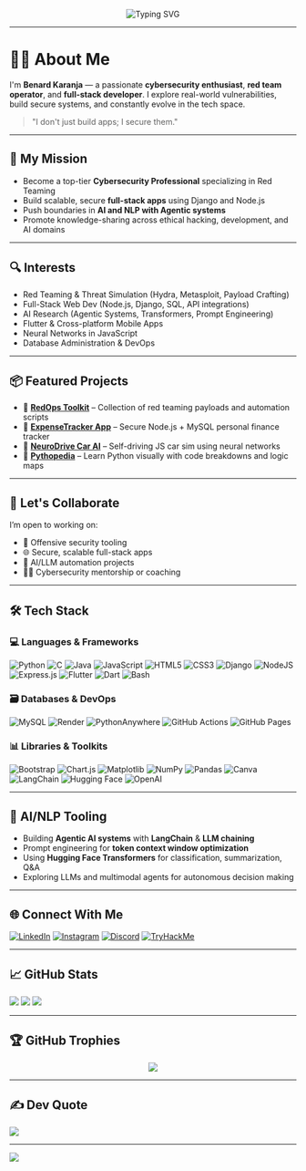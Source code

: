 <p align="center">
  <img src="https://readme-typing-svg.herokuapp.com?font=Fira+Code&size=22&pause=1000&color=F76D57&center=true&vCenter=true&width=850&height=50&lines=Hi+%F0%9F%91%8B%2C+I'm+Benard+Karanja!;Cybersecurity+%7C+Red+Teamer+%7C+Full-Stack+Developer;Exploring+Agentic+AI%2C+Transformers+%26+NLP;I+Code%2C+Break%2C+Secure+and+Innovate+Things!;Welcome+to+n-cognto+GitHub+world+%F0%9F%94%A5" alt="Typing SVG" />
</p>

---

# 👨‍💻 About Me

I'm **Benard Karanja** — a passionate **cybersecurity enthusiast**, **red team operator**, and **full-stack developer**. I explore real-world vulnerabilities, build secure systems, and constantly evolve in the tech space.

> "I don't just build apps; I secure them."

---

## 🎯 My Mission

- Become a top-tier **Cybersecurity Professional** specializing in Red Teaming  
- Build scalable, secure **full-stack apps** using Django and Node.js  
- Push boundaries in **AI and NLP with Agentic systems**  
- Promote knowledge-sharing across ethical hacking, development, and AI domains

---

## 🔍 Interests

- Red Teaming & Threat Simulation (Hydra, Metasploit, Payload Crafting)  
- Full-Stack Web Dev (Node.js, Django, SQL, API integrations)  
- AI Research (Agentic Systems, Transformers, Prompt Engineering)  
- Flutter & Cross-platform Mobile Apps  
- Neural Networks in JavaScript  
- Database Administration & DevOps

---

## 📦 Featured Projects

- 🔐 [**RedOps Toolkit**](https://github.com/n-cognto/redops-toolkit) – Collection of red teaming payloads and automation scripts  
- 💸 [**ExpenseTracker App**](https://github.com/n-cognto/expense-tracker-nodejs) – Secure Node.js + MySQL personal finance tracker  
- 🚗 [**NeuroDrive Car AI**](https://github.com/n-cognto/neurodrive-js) – Self-driving JS car sim using neural networks  
- 🧠 [**Pythopedia**](https://github.com/n-cognto/pythopedia) – Learn Python visually with code breakdowns and logic maps  

---

## 🤝 Let's Collaborate

I’m open to working on:
- 🔐 Offensive security tooling  
- 🌐 Secure, scalable full-stack apps  
- 🤖 AI/LLM automation projects  
- 🧑‍🏫 Cybersecurity mentorship or coaching  

---

## 🛠️ Tech Stack

### 💻 Languages & Frameworks

![Python](https://img.shields.io/badge/Python-3670A0?style=for-the-badge&logo=python&logoColor=ffdd54)
![C](https://img.shields.io/badge/C-00599C?style=for-the-badge&logo=c&logoColor=white)
![Java](https://img.shields.io/badge/Java-ED8B00?style=for-the-badge&logo=openjdk&logoColor=white)
![JavaScript](https://img.shields.io/badge/JavaScript-F7DF1E?style=for-the-badge&logo=javascript&logoColor=black)
![HTML5](https://img.shields.io/badge/HTML5-E34F26?style=for-the-badge&logo=html5&logoColor=white)
![CSS3](https://img.shields.io/badge/CSS3-1572B6?style=for-the-badge&logo=css3&logoColor=white)
![Django](https://img.shields.io/badge/Django-092E20?style=for-the-badge&logo=django&logoColor=white)
![NodeJS](https://img.shields.io/badge/Node.js-339933?style=for-the-badge&logo=node.js&logoColor=white)
![Express.js](https://img.shields.io/badge/Express.js-404d59?style=for-the-badge&logo=express&logoColor=white)
![Flutter](https://img.shields.io/badge/Flutter-02569B?style=for-the-badge&logo=flutter&logoColor=white)
![Dart](https://img.shields.io/badge/Dart-0175C2?style=for-the-badge&logo=dart&logoColor=white)
![Bash](https://img.shields.io/badge/Bash-4EAA25?style=for-the-badge&logo=gnu-bash&logoColor=white)

### 🗃️ Databases & DevOps

![MySQL](https://img.shields.io/badge/MySQL-4479A1?style=for-the-badge&logo=mysql&logoColor=white)
![Render](https://img.shields.io/badge/Render-46E3B7?style=for-the-badge&logo=render&logoColor=white)
![PythonAnywhere](https://img.shields.io/badge/PythonAnywhere-2F9FD7?style=for-the-badge&logo=pythonanywhere&logoColor=white)
![GitHub Actions](https://img.shields.io/badge/GitHub%20Actions-2088FF?style=for-the-badge&logo=githubactions&logoColor=white)
![GitHub Pages](https://img.shields.io/badge/GitHub%20Pages-121013?style=for-the-badge&logo=github&logoColor=white)

### 📊 Libraries & Toolkits

![Bootstrap](https://img.shields.io/badge/Bootstrap-8111FA?style=for-the-badge&logo=bootstrap&logoColor=white)
![Chart.js](https://img.shields.io/badge/Chart.js-F5788D?style=for-the-badge&logo=chart.js&logoColor=white)
![Matplotlib](https://img.shields.io/badge/Matplotlib-FFFFFF?style=for-the-badge&logo=matplotlib&logoColor=black)
![NumPy](https://img.shields.io/badge/NumPy-013243?style=for-the-badge&logo=numpy&logoColor=white)
![Pandas](https://img.shields.io/badge/Pandas-150458?style=for-the-badge&logo=pandas&logoColor=white)
![Canva](https://img.shields.io/badge/Canva-00C4CC?style=for-the-badge&logo=canva&logoColor=white)
![LangChain](https://img.shields.io/badge/LangChain-00A67E?style=for-the-badge&logo=langchain&logoColor=white)
![Hugging Face](https://img.shields.io/badge/HuggingFace-FFD21F?style=for-the-badge&logo=huggingface&logoColor=black)
![OpenAI](https://img.shields.io/badge/OpenAI-4EA8FF?style=for-the-badge&logo=openai&logoColor=white)

---

## 🧠 AI/NLP Tooling

- Building **Agentic AI systems** with **LangChain** & **LLM chaining**
- Prompt engineering for **token context window optimization**
- Using **Hugging Face Transformers** for classification, summarization, Q&A
- Exploring LLMs and multimodal agents for autonomous decision making

---

## 🌐 Connect With Me

[![LinkedIn](https://img.shields.io/badge/LinkedIn-0077B5.svg?logo=linkedin&logoColor=white)](https://www.linkedin.com/in/benard-karanja-ncognto)
[![Instagram](https://img.shields.io/badge/Instagram-E4405F.svg?logo=Instagram&logoColor=white)](https://instagram.com/ncognto28)
[![Discord](https://img.shields.io/badge/Discord-7289DA.svg?logo=discord&logoColor=white)](https://discord.gg/oranjo254)
[![TryHackMe](https://img.shields.io/badge/TryHackMe-212100.svg?logo=tryhackme&logoColor=white)](https://tryhackme.com/r/p/NcogNto)

---

## 📈 GitHub Stats

![](https://github-readme-stats.vercel.app/api?username=n-cognto&theme=radical&hide_border=false&include_all_commits=true&count_private=true)
![](https://github-readme-streak-stats.herokuapp.com/?user=n-cognto&theme=radical&hide_border=false)
![](https://github-readme-stats.vercel.app/api/top-langs/?username=n-cognto&theme=radical&hide_border=false&layout=compact)

---

## 🏆 GitHub Trophies

<p align="center">
  <img src="https://github-profile-trophy.vercel.app/?username=n-cognto&theme=darkhub&column=4&margin-w=15&margin-h=15" />
</p>

---

## ✍️ Dev Quote

![](https://quotes-github-readme.vercel.app/api?type=horizontal&theme=radical)

---

[![](https://visitcount.itsvg.in/api?id=n-cognto&icon=0&color=0)](https://visitcount.itsvg.in)

<!-- Crafted with passion using GPRM (https://gprm.itsvg.in) -->
